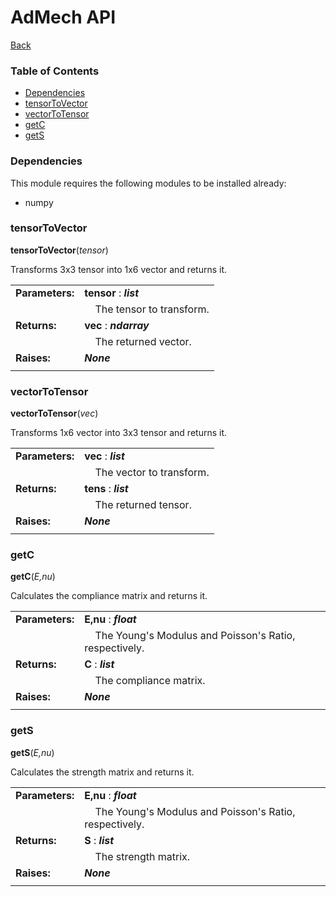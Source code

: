 # AdMech API

[Back](../../README.md)

### Table of Contents
* [Dependencies](#dependencies)
* [tensorToVector](#tensortovector)
* [vectorToTensor](#vectortotensor)
* [getC](#getc)
* [getS](#gets)

### Dependencies

This module requires the following modules to be installed already:

* numpy

### tensorToVector

**tensorToVector**(*tensor*)

Transforms 3x3 tensor into 1x6 vector and returns it.

|                 |                                     |
|-----------------|-------------------------------------|
| **Parameters:** | **tensor** : __*list*__ |
| | &nbsp;&nbsp;&nbsp;&nbsp;The tensor to transform. |
| **Returns:** | **vec** : __*ndarray*__ |
| | &nbsp;&nbsp;&nbsp;&nbsp;The returned vector. |
| **Raises:** | __*None*__ |
| | |

### vectorToTensor

**vectorToTensor**(*vec*)

Transforms 1x6 vector into 3x3 tensor and returns it.

|                 |                                     |
|-----------------|-------------------------------------|
| **Parameters:** | **vec** : __*list*__ |
| | &nbsp;&nbsp;&nbsp;&nbsp;The vector to transform. |
| **Returns:** | **tens** : __*list*__ |
| | &nbsp;&nbsp;&nbsp;&nbsp;The returned tensor. |
| **Raises:** | __*None*__ |
| | |

### getC

**getC**(*E,nu*)

Calculates the compliance matrix and returns it.

|                 |                                     |
|-----------------|-------------------------------------|
| **Parameters:** | **E,nu** : __*float*__ |
| | &nbsp;&nbsp;&nbsp;&nbsp;The Young's Modulus and Poisson's Ratio, respectively. |
| **Returns:** | **C** : __*list*__ |
| | &nbsp;&nbsp;&nbsp;&nbsp;The compliance matrix. |
| **Raises:** | __*None*__ |
| | |

### getS

**getS**(*E,nu*)

Calculates the strength matrix and returns it.

|                 |                                     |
|-----------------|-------------------------------------|
| **Parameters:** | **E,nu** : __*float*__ |
| | &nbsp;&nbsp;&nbsp;&nbsp;The Young's Modulus and Poisson's Ratio, respectively. |
| **Returns:** | **S** : __*list*__ |
| | &nbsp;&nbsp;&nbsp;&nbsp;The strength matrix. |
| **Raises:** | __*None*__ |
| | |
